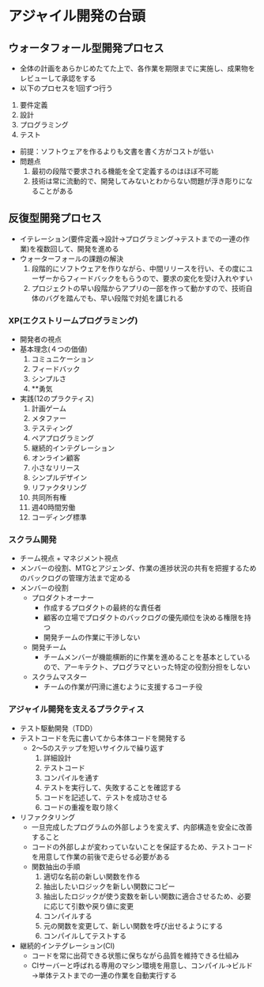 # アジャイル開発の台頭
## ウォータフォール型開発プロセス
- 全体の計画をあらかじめたてた上で、各作業を期限までに実施し、成果物をレビューして承認をする
- 以下のプロセスを1回ずつ行う 
1. 要件定義
2. 設計
3. プログラミング
4. テスト
- 前提：ソフトウェアを作るよりも文書を書く方がコストが低い
- 問題点
  1. 最初の段階で要求される機能を全て定義するのはほぼ不可能
  2. 技術は常に流動的で、開発してみないとわからない問題が浮き彫りになることがある

## 反復型開発プロセス
- イテレーション(要件定義→設計→プログラミング→テストまでの一連の作業)を複数回して、開発を進める
- ウォーターフォールの課題の解決
  1. 段階的にソフトウェアを作りながら、中間リリースを行い、その度にユーザーからフィードバックをもらうので、要求の変化を受け入れやすい
  2. プロジェクトの早い段階からアプリの一部を作って動かすので、技術自体のバグを踏んでも、早い段階で対処を講じれる
### XP(エクストリームプログラミング)
- 開発者の視点
- 基本理念(４つの価値)
  1. コミュニケーション
  2. フィードバック
  3. シンプルさ
  4. **勇気 
- 実践(12のプラクティス)
  1. 計画ゲーム
  2. メタファー
  3. テスティング
  4. ペアプログラミング
  5. 継続的インテグレーション
  6. オンライン顧客
  7. 小さなリリース
  8. シンプルデザイン
  9. リファクタリング
  10. 共同所有権
  11. 週40時間労働
  12. コーディング標準

### スクラム開発
- チーム視点 + マネジメント視点
- メンバーの役割、MTGとアジェンダ、作業の進捗状況の共有を把握するためのバックログの管理方法まで定める
- メンバーの役割
  - プロダクトオーナー
    - 作成するプロダクトの最終的な責任者
    - 顧客の立場でプロダクトのバックログの優先順位を決める権限を持つ
    - 開発チームの作業に干渉しない
  - 開発チーム
    - チームメンバーが機能横断的に作業を進めることを基本としているので、アーキテクト、プログラマといった特定の役割分担をしない
  - スクラムマスター
    - チームの作業が円滑に進むように支援するコーチ役

### アジャイル開発を支えるプラクティス
- テスト駆動開発（TDD）
- テストコードを先に書いてから本体コードを開発する
  - 2〜5のステップを短いサイクルで繰り返す
    1. 詳細設計
    2. テストコード
    3. コンパイルを通す
    4. テストを実行して、失敗することを確認する
    5. コードを記述して、テストを成功させる
    6. コードの重複を取り除く  
- リファクタリング
  - 一旦完成したプログラムの外部しようを変えず、内部構造を安全に改善すること
  - コードの外部しよが変わっていないことを保証するため、テストコードを用意して作業の前後で走らせる必要がある
  - 関数抽出の手順
    1. 適切な名前の新しい関数を作る
    2. 抽出したいロジックを新しい関数にコピー
    3. 抽出したロジックが使う変数を新しい関数に適合させるため、必要に応じて引数や戻り値に変更
    4. コンパイルする
    5. 元の関数を変更して、新しい関数を呼び出せるようにする
    6. コンパイルしてテストする 
- 継続的インテグレーション(CI)
  - コードを常に出荷できる状態に保ちながら品質を維持できる仕組み
  - CIサーバーと呼ばれる専用のマシン環境を用意し、コンパイル→ビルド→単体テストまでの一連の作業を自動実行する
